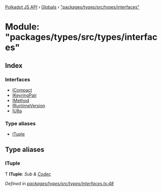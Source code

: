 [Polkadot JS API](../README.md) › [Globals](../globals.md) › ["packages/types/src/types/interfaces"](_packages_types_src_types_interfaces_.md)

# Module: "packages/types/src/types/interfaces"

## Index

### Interfaces

* [ICompact](../interfaces/_packages_types_src_types_interfaces_.icompact.md)
* [IKeyringPair](../interfaces/_packages_types_src_types_interfaces_.ikeyringpair.md)
* [IMethod](../interfaces/_packages_types_src_types_interfaces_.imethod.md)
* [IRuntimeVersion](../interfaces/_packages_types_src_types_interfaces_.iruntimeversion.md)
* [IU8a](../interfaces/_packages_types_src_types_interfaces_.iu8a.md)

### Type aliases

* [ITuple](_packages_types_src_types_interfaces_.md#ituple)

## Type aliases

###  ITuple

Ƭ **ITuple**: *Sub & [Codec](../interfaces/_packages_types_src_types_codec_.codec.md)*

*Defined in [packages/types/src/types/interfaces.ts:48](https://github.com/polkadot-js/api/blob/3c8cd499c/packages/types/src/types/interfaces.ts#L48)*

